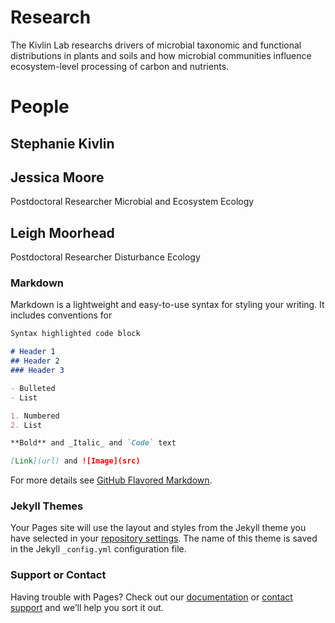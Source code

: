
# Research
The Kivlin Lab researchs drivers of microbial taxonomic and functional distributions in plants and soils and how microbial communities influence ecosystem-level processing of carbon and nutrients.


# People
## Stephanie Kivlin
## Jessica Moore
Postdoctoral Researcher
Microbial and Ecosystem Ecology
## Leigh Moorhead
Postdoctoral Researcher
Disturbance Ecology


### Markdown

Markdown is a lightweight and easy-to-use syntax for styling your writing. It includes conventions for

```markdown
Syntax highlighted code block

# Header 1
## Header 2
### Header 3

- Bulleted
- List

1. Numbered
2. List

**Bold** and _Italic_ and `Code` text

[Link](url) and ![Image](src)
```

For more details see [GitHub Flavored Markdown](https://guides.github.com/features/mastering-markdown/).

### Jekyll Themes

Your Pages site will use the layout and styles from the Jekyll theme you have selected in your [repository settings](https://github.com/KivlinLab/KivlinLab.github.io/settings). The name of this theme is saved in the Jekyll `_config.yml` configuration file.

### Support or Contact

Having trouble with Pages? Check out our [documentation](https://help.github.com/categories/github-pages-basics/) or [contact support](https://github.com/contact) and we’ll help you sort it out.

